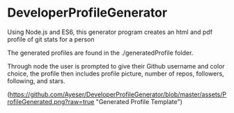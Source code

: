 # DeveloperProfileGenerator
Using Node.js and ES6, this generator program creates an html and pdf profile of git stats for a person

The generated profiles are found in the ./generatedProfile folder.

Through node the user is prompted to give their Github username and color choice, the profile then includes profile picture, number of repos, followers, following, and stars. 

(https://github.com/Ayeser/DeveloperProfileGenerator/blob/master/assets/ProfileGenerated.png?raw=true "Generated Profile Template")
